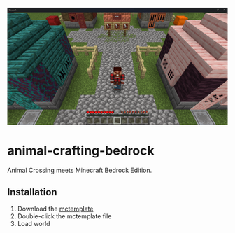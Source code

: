 ![Animal Crafting](/animal-crafting-bedrock.png)

# animal-crafting-bedrock
Animal Crossing meets Minecraft Bedrock Edition.

## Installation
1. Download the [mctemplate](https://github.com/kirbycope/animal-crafting-bedrock/raw/main/animal-crafting-bedrock.mctemplate)
1. Double-click the mctemplate file
1. Load world
